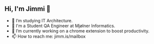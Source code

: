 ## Hi, I'm Jimmi 👋

- 🌱 I’m studying IT Architecture.
- 💼 I'm a Student QA Engineer at Mjølner Informatics.
- 🔭 I’m currently working on a chrome extension to boost productivity.
- 📫 How to reach me: jimm.is/mailbox
